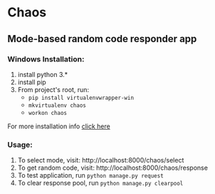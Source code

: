 # Chaos
## Mode-based random code responder app

### Windows Installation:

1. install python 3.*
2. install pip
3. From project's root, run:
    * `pip install virtualenvwrapper-win`
    * `mkvirtualenv chaos`
    * `workon chaos`
    
For more installation info [click here](https://docs.djangoproject.com/en/1.11/howto/windows/)
### Usage:
1. To select mode, visit: http://localhost:8000/chaos/select
2. To get random code, visit: http://localhost:8000/chaos/response
3. To test application, run `python manage.py request`
4. To clear response pool, run `python manage.py clearpool`

